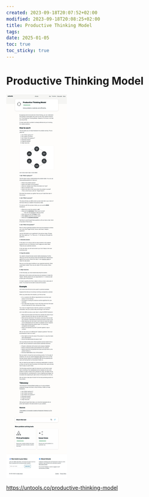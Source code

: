 ```yaml
---
created: 2023-09-18T20:07:52+02:00
modified: 2023-09-18T20:08:25+02:00
title: Productive Thinking Model
tags: 
date: 2025-01-05
toc: true
toc_sticky: true
---
```


# Productive Thinking Model


![](../_asset/2023-09-18-Productive-Thinking-Model-20250105133045.jpg)

<https://untools.co/productive-thinking-model>
